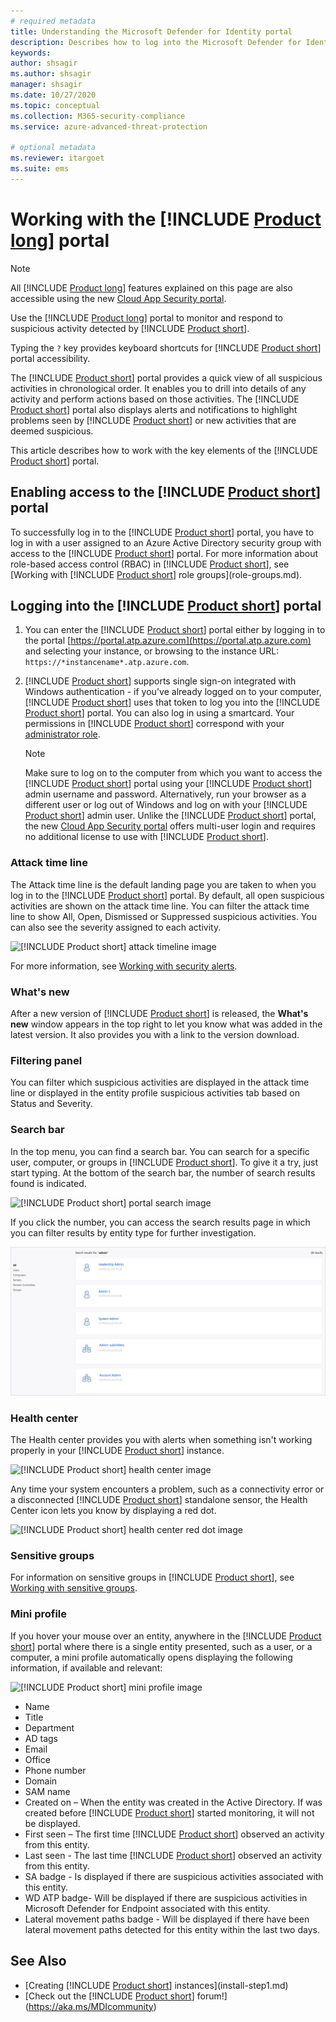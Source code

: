 ```yaml
---
# required metadata
title: Understanding the Microsoft Defender for Identity portal
description: Describes how to log into the Microsoft Defender for Identity portal and the components of the portal
keywords:
author: shsagir
ms.author: shsagir
manager: shsagir
ms.date: 10/27/2020
ms.topic: conceptual
ms.collection: M365-security-compliance
ms.service: azure-advanced-threat-protection

# optional metadata
ms.reviewer: itargoet
ms.suite: ems
---
```


# Working with the [!INCLUDE [Product long](includes/product-long.md)] portal

> [!NOTE]
> All [!INCLUDE [Product long](includes/product-long.md)] features explained on this page are also accessible using the new [Cloud App Security portal](https://portal.cloudappsecurity.com).

Use the [!INCLUDE [Product long](includes/product-long.md)] portal to monitor and respond to suspicious activity detected by [!INCLUDE [Product short](includes/product-short.md)].

Typing the `?` key provides keyboard shortcuts for [!INCLUDE [Product short](includes/product-short.md)] portal accessibility.

The [!INCLUDE [Product short](includes/product-short.md)] portal provides a quick view of all suspicious activities in chronological order. It enables you to drill into details of any activity and perform actions based on those activities. The [!INCLUDE [Product short](includes/product-short.md)] portal also displays alerts and notifications to highlight problems seen by [!INCLUDE [Product short](includes/product-short.md)] or new activities that are deemed suspicious.

This article describes how to work with the key elements of the [!INCLUDE [Product short](includes/product-short.md)] portal.

## Enabling access to the [!INCLUDE [Product short](includes/product-short.md)] portal

To successfully log in to the [!INCLUDE [Product short](includes/product-short.md)] portal, you have to log in with a user assigned to an Azure Active Directory security group with access to the [!INCLUDE [Product short](includes/product-short.md)] portal.
For more information about role-based access control (RBAC) in [!INCLUDE [Product short](includes/product-short.md)], see [Working with [!INCLUDE [Product short](includes/product-short.md)] role groups](role-groups.md).

## Logging into the [!INCLUDE [Product short](includes/product-short.md)] portal

1. You can enter the [!INCLUDE [Product short](includes/product-short.md)] portal either by logging in to the portal [https://portal.atp.azure.com](https://portal.atp.azure.com) and selecting your instance, or browsing to the instance URL: `https://*instancename*.atp.azure.com`.

1. [!INCLUDE [Product short](includes/product-short.md)] supports single sign-on integrated with Windows authentication - if you've already logged on to your computer, [!INCLUDE [Product short](includes/product-short.md)] uses that token to log you into the [!INCLUDE [Product short](includes/product-short.md)] portal. You can also log in using a smartcard. Your permissions in [!INCLUDE [Product short](includes/product-short.md)] correspond with your [administrator role](role-groups.md).

   > [!NOTE]
   > Make sure to log on to the computer from which you want to access the [!INCLUDE [Product short](includes/product-short.md)] portal using your [!INCLUDE [Product short](includes/product-short.md)] admin username and password. Alternatively, run your browser as a different user or log out of Windows and log on with your [!INCLUDE [Product short](includes/product-short.md)] admin user. Unlike the [!INCLUDE [Product short](includes/product-short.md)] portal, the new [Cloud App Security portal](https://portal.cloudappsecurity.com) offers multi-user login and requires no additional license to use with [!INCLUDE [Product short](includes/product-short.md)].

### Attack time line

The Attack time line is the default landing page you are taken to when you log in to the [!INCLUDE [Product short](includes/product-short.md)] portal. By default, all open suspicious activities are shown on the attack time line. You can filter the attack time line to show All, Open, Dismissed or Suppressed suspicious activities. You can also see the severity assigned to each activity.

![[!INCLUDE [Product short](includes/product-short.md)] attack timeline image](media/sa-timeline.png)

For more information, see [Working with security alerts](working-with-suspicious-activities.md).

### What's new

After a new version of [!INCLUDE [Product short](includes/product-short.md)] is released, the **What's new** window appears in the top right to let you know what was added in the latest version. It also provides you with a link to the version download.

### Filtering panel

You can filter which suspicious activities are displayed in the attack time line or displayed in the entity profile suspicious activities tab based on Status and Severity.

<a name="search-bar"></a>

### Search bar

In the top menu, you can find a search bar. You can search for a specific user, computer, or groups in [!INCLUDE [Product short](includes/product-short.md)]. To give it a try, just start typing. At the bottom of the search bar, the number of search results found is indicated.

![[!INCLUDE [Product short](includes/product-short.md)] portal search image](media/workspace-portal-search.png)

If you click the number, you can access the search results page in which you can filter results by entity type for further investigation.

![search results](media/search-results.png)

### Health center

The Health center provides you with alerts when something isn't working properly in your [!INCLUDE [Product short](includes/product-short.md)] instance.

![[!INCLUDE [Product short](includes/product-short.md)] health center image](media/health-issue.png)

Any time your system encounters a problem, such as a connectivity error or a disconnected [!INCLUDE [Product short](includes/product-short.md)] standalone sensor, the Health Center icon lets you know by displaying a red dot.

![[!INCLUDE [Product short](includes/product-short.md)] health center red dot image](media/health-bar.png)

### Sensitive groups

For information on sensitive groups in [!INCLUDE [Product short](includes/product-short.md)], see [Working with sensitive groups](sensitive-accounts.md).

### Mini profile

If you hover your mouse over an entity, anywhere in the [!INCLUDE [Product short](includes/product-short.md)] portal where there is a single entity presented, such as a user, or a computer, a mini profile automatically opens displaying the following information, if available and relevant:

![[!INCLUDE [Product short](includes/product-short.md)] mini profile image](media/mini-profile.png)

- Name
- Title
- Department
- AD tags
- Email
- Office
- Phone number
- Domain
- SAM name
- Created on – When the entity was created in the Active Directory. If was created before [!INCLUDE [Product short](includes/product-short.md)] started monitoring, it will not be displayed.
- First seen – The first time [!INCLUDE [Product short](includes/product-short.md)] observed an activity from this entity.
- Last seen - The last time [!INCLUDE [Product short](includes/product-short.md)] observed an activity from this entity.
- SA badge - Is displayed if there are suspicious activities associated with this entity.
- WD ATP badge- Will be displayed if there are suspicious activities in Microsoft Defender for Endpoint associated with this entity.
- Lateral movement paths badge - Will be displayed if there have been lateral movement paths detected for this entity within the last two days.

## See Also

- [Creating [!INCLUDE [Product short](includes/product-short.md)] instances](install-step1.md)
- [Check out the [!INCLUDE [Product short](includes/product-short.md)] forum!](https://aka.ms/MDIcommunity)
